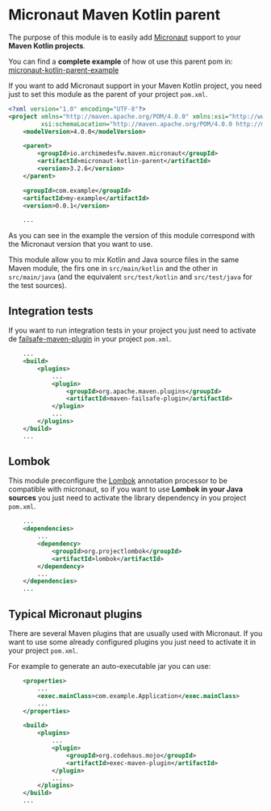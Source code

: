 # Micronaut Maven Kotlin parent

The purpose of this module is to easily add [Micronaut](https://micronaut.io/) support to your **Maven Kotlin projects**.

You can find a **complete example** of how ot use this parent pom in: [micronaut-kotlin-parent-example](https://github.com/archimedes-projects/archimedes-maven-micronaut-examples/tree/main/micronaut-kotlin-parent-example)

If you want to add Micronaut support in your Maven Kotlin project, you need just to set this module as the parent of your project `pom.xml`.

```xml
<?xml version="1.0" encoding="UTF-8"?>
<project xmlns="http://maven.apache.org/POM/4.0.0" xmlns:xsi="http://www.w3.org/2001/XMLSchema-instance"
         xsi:schemaLocation="http://maven.apache.org/POM/4.0.0 http://maven.apache.org/xsd/maven-4.0.0.xsd">
    <modelVersion>4.0.0</modelVersion>

    <parent>
        <groupId>io.archimedesfw.maven.micronaut</groupId>
        <artifactId>micronaut-kotlin-parent</artifactId>
        <version>3.2.6</version>
    </parent>

    <groupId>com.example</groupId>
    <artifactId>my-example</artifactId>
    <version>0.0.1</version>

    ...
```

As you can see in the example the version of this module correspond with the Micronaut version that you want to use.

This module allow you to mix Kotlin and Java source files in the same Maven module, the firs one in `src/main/kotlin` and the other in `src/main/java` (and the equivalent `src/test/kotlin` and `src/test/java` for the test sources).

## Integration tests

If you want to run integration tests in your project you just need to activate de [failsafe-maven-plugin](https://maven.apache.org/surefire/maven-failsafe-plugin/) in your project `pom.xml`.

```xml
    ...
    <build>
        <plugins>
            ...
            <plugin>
                <groupId>org.apache.maven.plugins</groupId>
                <artifactId>maven-failsafe-plugin</artifactId>
            </plugin>
            ...
        </plugins>
    </build>
    ...
```

## Lombok

This module preconfigure the [Lombok](https://projectlombok.org/) annotation processor to be compatible with micronaut, so if you want to use **Lombok in your Java sources** you just need to activate the library dependency in you project `pom.xml`.

```xml
    ...
    <dependencies>
        ...
        <dependency>
            <groupId>org.projectlombok</groupId>
            <artifactId>lombok</artifactId>
        </dependency>
        ...
    </dependencies>
    ...
```

## Typical Micronaut plugins

There are several Maven plugins that are usually used with Micronaut. If you want to use some already configured plugins you just need to activate it in your project `pom.xml`.

For example to generate an auto-executable jar you can use:

```xml
    <properties>
        ...
        <exec.mainClass>com.example.Application</exec.mainClass>
        ...
    </properties>

    <build>
        <plugins>
            ...
            <plugin>
                <groupId>org.codehaus.mojo</groupId>
                <artifactId>exec-maven-plugin</artifactId>
            </plugin>
            ...
        </plugins>
    </build>
    ...
```
